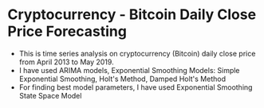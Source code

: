 # Cryptocurrency - Bitcoin Daily Close Price Forecasting
* This is time series analysis on cryptocurrency (Bitcoin) daily close price from April 2013 to May 2019.
* I have used ARIMA models, Exponential Smoothing Models: Simple Exponential Smoothing, Holt's Method, Damped Holt's Method
* For finding best model parameters, I have used Exponential Smoothing State Space Model
